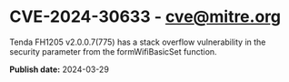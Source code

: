 # CVE-2024-30633 - cve@mitre.org

Tenda FH1205 v2.0.0.7(775) has a stack overflow vulnerability in the security parameter from the formWifiBasicSet function.

**Publish date:** 2024-03-29
